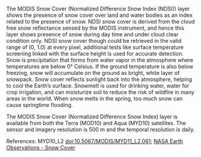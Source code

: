 The MODIS Snow Cover (Normalized Difference Snow Index (NDSI)) layer shows the presence of snow cover over land and water bodies as an index related to the presence of snow. NDSI snow cover is derived from the cloud free snow reflectance sensed by the MODIS instrument, and hence this layer shows presence of snow during day time and under cloud clear condition only. NDSI snow cover though could be retrieved in the valid range of  (0, 1.0) at every pixel, additional tests like surface temperature screening linked with the surface height is used for accurate detection. Snow is precipitation that forms from water vapor in the atmosphere where temperatures are below 0° Celsius. If the ground temperature is also below freezing, snow will accumulate on the ground as bright, white layer of snowpack. Snow cover reflects sunlight back into the atmosphere, helping to cool the Earth’s surface. Snowmelt is used for drinking water, water for crop irrigation, and can moisturize soil to reduce the risk of wildfire in many areas in the world. When snow melts in the spring, too much snow can cause springtime flooding.

The MODIS Snow Cover (Normalized Difference Snow Index) layer is available from both the Terra (MOD10) and Aqua (MYD10) satellites. The sensor and imagery resolution is 500 m and the temporal resolution is daily.

References: MYD10_L2 [doi:10.5067/MODIS/MYD11_L2.061](https://doi.org/10.5067/MODIS/MYD11_L2.061); [NASA Earth Observations - Snow Cover](https://neo.sci.gsfc.nasa.gov/view.php?datasetId=MOD10C1_M_SNOW)
